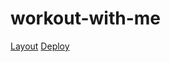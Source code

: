 # workout-with-me

[Layout](https://www.figma.com/design/AdHwIQqORcqT2BV16Qjrcl/Exploration-Workout---Fitness---Landing-Page--Community---Copy-?node-id=143-50&t=bOmCRjuiYdbPzgjh-1)
[Deploy](https://irasov.github.io/workout-with-me/)
